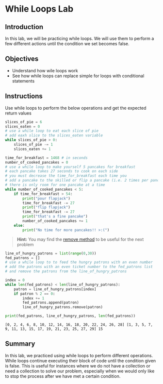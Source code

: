 
# While Loops Lab

## Introduction
In this lab, we will be practicing while loops. We will use them to perform a few different actions until the condition we set becomes false. 

## Objectives
* Understand how wile loops work
* See how while loops can replace simple for loops with conditional statements

## Instructions
Use while loops to perform the below operations and get the expected return values


```python
slices_of_pie = 6
slices_eaten = 0
# use a while loop to eat each slice of pie
# add eaxh slice to the slices_eaten variable
while slices_of_pie > 0:
    slices_of_pie -= 1
    slices_eaten += 1
```


```python
time_for_breakfast = 1468 # in seconds
number_of_cooked_pancakes = 0
# use a while loop to make yourself 5 pancakes for breakfast
# each pancake takes 27 seconds to cook on each side
# you must decrease the time_for_breakfast each time you 
# add a pancake to the skilled or flip a pancake (i.e. 2 times per pancake)
# there is only room for one pancake at a time
while number_of_cooked_pancakes < 5:
    if time_for_breakfast > 54:
        print("pour flapjack")
        time_for_breakfast -= 27
        print("flip flapjack")
        time_for_breakfast -= 27
        print("that's a fine pancake")
        number_of_cooked_pancakes += 1
    else:
        print("No time for more pancakes!! >:(")
```

> **Hint:** You may find the [remove method](https://www.programiz.com/python-programming/methods/list/remove) to be useful for the next problem


```python
line_of_hungry_patrons = list(range(0,30))
fed_patrons = []
# use a while loop to to feed the hungry patrons with an even number
# add the patrons with an even ticket number to the fed_patrons list
# and remove the patrons from the line_of_hungry_patrons

index = 0
while len(fed_patrons) < len(line_of_hungry_patrons):
    patron = line_of_hungry_patrons[index]
    if patron % 2 == 0:
        index += 1
        fed_patrons.append(patron)
        line_of_hungry_patrons.remove(patron)

print(fed_patrons, line_of_hungry_patrons, len(fed_patrons))
```

    [0, 2, 4, 6, 8, 10, 12, 14, 16, 18, 20, 22, 24, 26, 28] [1, 3, 5, 7, 9, 11, 13, 15, 17, 19, 21, 23, 25, 27, 29] 15


## Summary

In this lab, we practiced using while loops to perform different operations. While loops continue executing their block of code until the condition given is false. This is useful for instances where we do not have a collection or need a collection to solve our problem, especially when we would only like to stop the process after we have met a certain condition.

